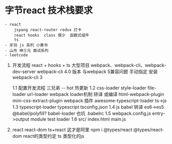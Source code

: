 # 字节react  技术栈要求
    - react
        jspang react-router redux 打卡
        react hooks  class 很少  函数式组件
        ts
    - 牙羽 js 系列 小黄书
    - 山月 神三元 面试系列
    - leetcode


1. 开发流程 react + hooks + ts   大型项目  webpack、webpack-cli、webpack-dev-server
webpack-cli 4.0 版本 与webpack 5兼容问题
手动指定 安装 webpack-cli 3

    1.1 配置开发流程 三兄弟
        -- hot 热更新
    1.2 css-loader style-loader file-loader url-loader webpack loader机制 转译 或编译
        html-webpack-plugin
        mini-css-extract-plugin webpack 插件
        awesome-typescript-loader ts->js
    1.3 typescript-loader typescript
        tsconfig.json
    1.4 js babel 转译 es6->es5
        @babel/polyfill?
        babel-loader 也坑
        .babelrc
    1.5 webpack.config.js
        entry->output
        module test loader
    1.6 src/ index.html main.js

2. react react-dom
    ts+react 这才是阿里
    npm i @types/react @types/react-dom  react的类型约定
    ts 类型化的js
    